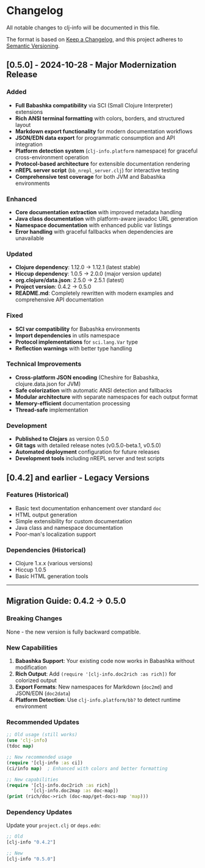 # Changelog

All notable changes to clj-info will be documented in this file.

The format is based on [Keep a Changelog](https://keepachangelog.com/en/1.0.0/),
and this project adheres to [Semantic Versioning](https://semver.org/spec/v2.0.0.html).

## [0.5.0] - 2024-10-28 - Major Modernization Release

### Added
- **Full Babashka compatibility** via SCI (Small Clojure Interpreter) extensions
- **Rich ANSI terminal formatting** with colors, borders, and structured layout
- **Markdown export functionality** for modern documentation workflows
- **JSON/EDN data export** for programmatic consumption and API integration
- **Platform detection system** (`clj-info.platform` namespace) for graceful cross-environment operation
- **Protocol-based architecture** for extensible documentation rendering
- **nREPL server script** (`bb_nrepl_server.clj`) for interactive testing
- **Comprehensive test coverage** for both JVM and Babashka environments

### Enhanced
- **Core documentation extraction** with improved metadata handling
- **Java class documentation** with platform-aware javadoc URL generation
- **Namespace documentation** with enhanced public var listings
- **Error handling** with graceful fallbacks when dependencies are unavailable

### Updated
- **Clojure dependency**: 1.12.0 → 1.12.1 (latest stable)
- **Hiccup dependency**: 1.0.5 → 2.0.0 (major version update)
- **org.clojure/data.json**: 2.5.0 → 2.5.1 (latest)
- **Project version**: 0.4.2 → 0.5.0
- **README.md**: Completely rewritten with modern examples and comprehensive API documentation

### Fixed
- **SCI var compatibility** for Babashka environments
- **Import dependencies** in utils namespace  
- **Protocol implementations** for `sci.lang.Var` type
- **Reflection warnings** with better type handling

### Technical Improvements
- **Cross-platform JSON encoding** (Cheshire for Babashka, clojure.data.json for JVM)
- **Safe colorization** with automatic ANSI detection and fallbacks
- **Modular architecture** with separate namespaces for each output format
- **Memory-efficient** documentation processing
- **Thread-safe** implementation

### Development
- **Published to Clojars** as version 0.5.0
- **Git tags** with detailed release notes (v0.5.0-beta.1, v0.5.0)
- **Automated deployment** configuration for future releases
- **Development tools** including nREPL server and test scripts

## [0.4.2] and earlier - Legacy Versions

### Features (Historical)
- Basic text documentation enhancement over standard `doc`
- HTML output generation
- Simple extensibility for custom documentation
- Java class and namespace documentation
- Poor-man's localization support

### Dependencies (Historical)
- Clojure 1.x.x (various versions)
- Hiccup 1.0.5
- Basic HTML generation tools

---

## Migration Guide: 0.4.2 → 0.5.0

### Breaking Changes
None - the new version is fully backward compatible.

### New Capabilities
1. **Babashka Support**: Your existing code now works in Babashka without modification
2. **Rich Output**: Add `(require '[clj-info.doc2rich :as rich])` for colorized output
3. **Export Formats**: New namespaces for Markdown (`doc2md`) and JSON/EDN (`doc2data`)
4. **Platform Detection**: Use `clj-info.platform/bb?` to detect runtime environment

### Recommended Updates
```clojure
;; Old usage (still works)
(use 'clj-info)
(tdoc map)

;; New recommended usage
(require '[clj-info :as ci])
(ci/info map)  ; Enhanced with colors and better formatting

;; New capabilities
(require '[clj-info.doc2rich :as rich]
         '[clj-info.doc2map :as doc-map])
(print (rich/doc->rich (doc-map/get-docs-map 'map)))
```

### Dependency Updates
Update your `project.clj` or `deps.edn`:
```clojure
;; Old
[clj-info "0.4.2"]

;; New  
[clj-info "0.5.0"]
```